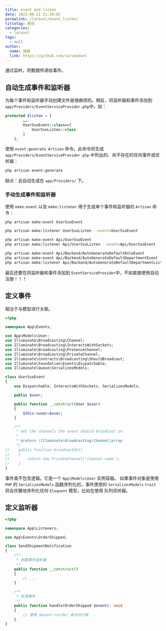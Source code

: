 ```yaml
---
title: event and listen
date: 2022-06-21 21:39:02
permalink: /laravel/event_listen/
titleTag: 原创
categories: 
  - laravel
tags: 
  - null
author: 
  name: 诚城
  link: https://github.com/carveybunt
---
```


通过监听，将数据传递给事件。

<!-- more -->

## 自动生成事件和监听器

为每个事件和监听器手动创建文件是很麻烦的。相反，将监听器和事件添加到 `app/Providers/EventServiceProvider.php`中，如：

```php
protected $listen = [
        ……
        UserSsoEvent::class=>[
            UserSsoListen::class
        ]
    ];
```

使用 `event:generate Artisan` 命令。此命令将生成 `app/Providers/EventServiceProvider.php` 中列出的、尚不存在的任何事件或侦听器：

```sh
php artisan event:generate
```

缺点：会自动生成在 `app/Providers/` 下。

### 手动生成事件和监听器

使用 `make:event` 以及 `make:listener` 用于生成单个事件和监听器的 `Artisan` 命令：

```sh
php artisan make:event UserSsoEvent

php artisan make:listener UserSsoListen --event=UserSsoEvent

php artisan make:event Api/UserSsoEvent
php artisan make:listener Api/UserSsoListen --event=Api/UserSsoEvent

php artisan make:event Api/Backend/AutoGenerateDefaultRoleEvent
php artisan make:event Api/Backend/AutoGenerateDefaultDepartmentEvent
php artisan make:listener Api/Backend/AutoGenerateDefaultDepartmentListen --event=Api/Backend/AutoGenerateDefaultDepartmentEvent

```

最后还要在将监听器和事件添加到 `EventServiceProvider`中，不如直接使用自动注册！！！

## 定义事件

相当于与模型进行关联。

```php
<?php

namespace App\Events;

use App\Models\User;
use Illuminate\Broadcasting\Channel;
use Illuminate\Broadcasting\InteractsWithSockets;
use Illuminate\Broadcasting\PresenceChannel;
use Illuminate\Broadcasting\PrivateChannel;
use Illuminate\Contracts\Broadcasting\ShouldBroadcast;
use Illuminate\Foundation\Events\Dispatchable;
use Illuminate\Queue\SerializesModels;

class UserSsoEvent
{
    use Dispatchable, InteractsWithSockets, SerializesModels;

    public $user;

    public function __construct(User $user)
    {
        $this->user=$user;
    }

    /**
     * Get the channels the event should broadcast on.
     *
     * @return \Illuminate\Broadcasting\Channel|array
     */
//    public function broadcastOn()
//    {
//        return new PrivateChannel('channel-name');
//    }
}
```

事件类不包含逻辑。它是一个 `App\Models\User` 实例容器。 如果事件对象是使用 `PHP` 的 `SerializesModels` 函数序列化的，事件使用的 `SerializesModels` `trait` 将会优雅地序列化任何 `Eloquent` 模型，比如在使用 队列侦听器。

## 定义监听器

```php
<?php

namespace App\Listeners;

use App\Events\OrderShipped;

class SendShipmentNotification
{
    /**
     * 创建事件监听器
     */
    public function __construct()
    {
        // ...
    }

    /**
     * 处理事件
     */
    public function handle(OrderShipped $event): void
    {
        // 使用 $event->order 来访问订单 ...
    }
}
```
